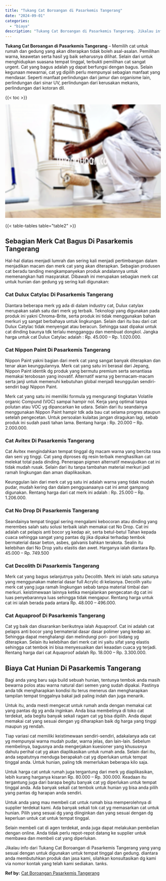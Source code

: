 ```yaml
---
title: "Tukang Cat Boroangan di Pasarkemis Tangerang"
date: "2024-09-01"
categories: 
  - "biaya"
description: "Tukang Cat Boroangan di Pasarkemis Tangerang. Jikalau info dari Tukang Cat Boroangan di Pasarkemis Tangerang yang yang sesuai dengan untuk digunakan untuk te..."
---
```


**Tukang Cat Boroangan di Pasarkemis Tangerang** – Memilih cat untuk rumah dan gedung yang akan diterapkan tidak boleh asal-asalan. Pemilihan warna, keawetan serta hasil yg baik seharusnya dilihat. Selain dari untuk menghidupkan suasana tempat tinggal, terbukti pemilihan cat sangat urgent. Cat yang bagus adalah yg dapat berfungsi dengan bagus. Selain kegunaan mewarnai, cat yg dipilih perlu mempunyai sebagian manfaat yang mendasar. Seperti manfaat perlindungan dari jamur dan organisme lain, perlindungan dari sinar UV, perlindungan dari kerusakan mekanis, perlindungan dari kotoran dll.

{{< toc >}}

![Tukang Cat Boroangan di Pasarkemis Tangerang](/images/jasa-cat-murah33.png)

{{< table-tables table="table2" >}}

## Sebagian Merk Cat Bagus Di Pasarkemis Tangerang

Hal-hal diatas menjadi lumrah dan sering kali menjadi pertimbangan dalam menjadikan macam dan merk cat yang akan diterapkan. Sebagian produsen cat beradu tanding mengkampanyekan produk andalannya untuk memenangkan hati masyarakat. Dibawah ini merupakan sebagian merk cat untuk hunian dan gedung yg sering kali digunakan:

### Cat Dulux Catylac Di Pasarkemis Tangerang

Diantara beberapa merk yg ada di dalam industry cat, Dulux catylax merupakan salah satu dari merk yg terbaik. Teknologi yang digunakan pada produk ini yakni Chroma-Brite, serta produk ini tidak menggunakan bahan merkuri yg sangat berbahaya untuk lingkungan. Selain dari itu bau dari cat Dulux Catylac tidak menyengat atau beracun. Sehingga saat dipakai untuk cat dinding baunya tdk terlalu mengganggu dan membuat dongkol. Jangka harga untuk cat Dulux Catylac adalah : Rp. 45.000 – Rp. 1.020.000.

### Cat Nippon Paint Di Pasarkemis Tangerang

Nippon Paint yakni bagian dari merk cat yang sangat banyak diterapkan dan tenar akan keunggulannya. Merk cat yang satu ini berasal dari Jepang, Nippon Paint identik dg produk yang bermutu premium serta senantiasa memakai terobosan yang inovatif. Alternatif warna yg bermacam-macam serta janji untuk memenuhi kebutuhan global menjadi keunggulan sendiri-sendiri bagi Nippon Paint.

Merk cat yang satu ini memiliki formula yg mengurangi tingkatan Volatile organic Compund (VOC) sampai hampir nol. Kerja yang optimal tanpa polutan atau VOC yg dipancarkan ke udara. Selain dari itu seandainya menggunakan Nippon Paint hampir tdk ada bau cat selama progres ataupun setelah pengecetan. Untuk persoalan kulaitas jangan diragukan lagi, sebab produk ini sudah pasti tahan lama. Bentang harga : Rp. 20.000 – Rp. 2.000.000.

### Cat Avitex Di Pasarkemis Tangerang

Cat Avitex mengindahkan tempat tinggal dg macam warna yang bercita rasa dan seni yg tinggi. Cat yang diproses dg resin terbaik menghasilkan cat melekat total pada dinding. Penerapan pigmen alternatif mewujudkan cat ini tidak mudah rusak. Selain dari itu tanpa tambahan material merkuri jadi ramah lingkungan dan aman diaplikasikan.

Keunggulan lain dari merk cat yg satu ini adalah warna yang tidak mudah pudar, mudah kering dan dalam pengguanaanya cat ini amat gampang digunakan. Rentang harga dari cat merk ini adalah : Rp. 25.000 – Rp. 1.206.000.

### Cat No Drop Di Pasarkemis Tangerang

Seandainya tempat tinggal sering mengalami kebocoran atau dinding yang merembes salah satu solusi terbaik ialah memakai cat No Drop. Cat ini adalah cat pelapis anti bocor yg kedap air, serta betul-betul Tahan kepada cuaca sehingga sangat yang pantas dg jika dipakai terhadap tembok bermaterial dasar beton, asbes, galvanis bahkan terakota. Sealin itu kelebihan dari No Drop yaitu elastis dan awet. Harganya ialah diantara Rp. 45.000 – Rp. 749.500

### Cat Decolith Di Pasarkemis Tangerang

Merk cat yang bagus selanjutnya yaitu Decolith. Merk ini ialah satu satunya yang menggunakan material dasar full Acrylic di kelasnya. Decolih yaitu merk cat yang juga ramah lingkungan sebab tanpa material timbal dan merkuri. keistimewaan lainnya ketika menjalankan pengecatan dg cat ini luas penyebarannya luas sehingga tidak mengapur. Rentang harga untuk cat ini ialah berada pada antara Rp. 48.000 – 496.000.

### Cat Aquaproof Di Pasarkemis Tangerang

Cat yg baik dan disarankan berikutnya ialah Aquaproof. Cat ini adalah cat pelapis anti bocor yang bermaterial dasar dasar polimer yang kedap air. Sehingga dapat menghalangi dan melindungi pori- pori bidang yg diterapkan. Selain itu kelebihan dari merk cat ini yaitu sifat yang elastis sehingga cat tembok ini bisa menyesuaikan dari keaadan cuaca yg terjadi. Rentang harga dari cat Aquaproof adalah Rp. 18.000 – Rp. 3.300.000.

## Biaya Cat Hunian Di Pasarkemis Tangerang

Bagi anda yang baru saja build sebuah hunian, tentunya tembok anda masih bewarna polos atau warna natural dari semen yang sudah dipakai. Pastinya anda tdk mengharapkan kondisi itu terus menerus dan mengharapkan tampilan tempat tinggalnya bakal jadi paling indah dan juga menarik.

Untuk itu, anda mesti mengecat untuk rumah anda dengan memakai cat yang pantas dg yg anda inginkan. Anda bisa membelinya di toko cat terdekat, ada begitu banyak sekali ragam cat yg bisa dipilih. Anda dapat memakai cat yang sesuai dengan yg diharapkan baik dg harga yang tinggi maupun yg rendah.

Tiap variasi cat memiliki keistimewaan sendiri-sendiri, adakalanya ada cat yg mempunyai warna mudah pudar, warna jelas, dan lain-lain. Sebelum membelinya, bagusnya anda mengerjakan kuesioner yang khususnya dahulu perihal cat yg akan diaplikasikan untuk rumah anda. Selain dari itu, anda sepatutnya menduga berapakah cat yg diperlukan untuk tempat tinggal anda. Untuk hunian, paling tdk memerlukan beberapa kilo saja.

Untuk harga cat untuk rumah juga tergantung dari merk yg diaplikasikan, lebih kurang harganya kisaran Rp. 80.000 – Rp. 300.000. Keadaan itu tergantung juga dari barapa begitu banyak cat yg diperlukan untuk tempat tinggal anda. Ada banyak sekali cat tembok untuk hunian yg bisa anda pilih yang pantas dg harapan anda sendiri.

Untuk anda yang mau membeli cat untuk rumah bisa memperolehnya di supplier terdekat kami. Ada banyak sekali tok cat yg memasarkan cat untuk hunian. Pilih yang sesuai dg yang diinginkan dan yang sesuai dengan dg keperluan untuk cat untuk tempat tinggal.

Selain membeli cat di agen terdekat, anda juga dapat melakukan pembelian dengan online. Anda tidak perlu repot-repot datang ke supplier untuk membawa dan membeli cat yang diperlukan.

Jikalau info dari Tukang Cat Boroangan di Pasarkemis Tangerang yang yang sesuai dengan untuk digunakan untuk tempat tinggal dan gedung. diantara anda membutuhkan produk dan jasa kami, silahkan konsultasikan dg kami via nomor kontak yang telah kami sediakan. tanks.

**Ref by:** [Cat Boroangan Pasarkemis Tangerang](https://id.wikipedia.org/wiki/Cat)
